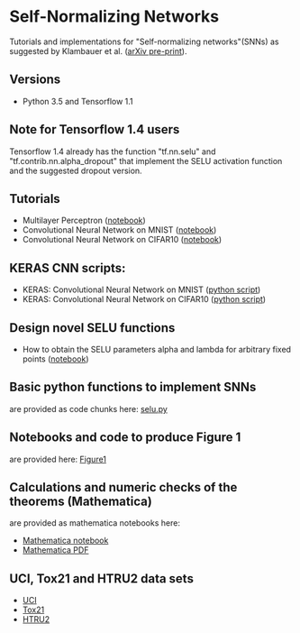 # Self-Normalizing Networks
Tutorials and implementations for "Self-normalizing networks"(SNNs) as suggested by Klambauer et al. ([arXiv pre-print](https://arxiv.org/pdf/1706.02515.pdf)). 

## Versions
- Python 3.5 and Tensorflow 1.1

## Note for Tensorflow 1.4 users
Tensorflow 1.4 already has the function "tf.nn.selu" and "tf.contrib.nn.alpha_dropout" that implement the SELU activation function and the suggested dropout version. 

## Tutorials
- Multilayer Perceptron ([notebook](https://github.com/bioinf-jku/SNNs/blob/master/SelfNormalizingNetworks_MLP_MNIST.ipynb))
- Convolutional Neural Network on MNIST ([notebook](https://github.com/bioinf-jku/SNNs/blob/master/SelfNormalizingNetworks_CNN_MNIST.ipynb))
- Convolutional Neural Network on CIFAR10 ([notebook](https://github.com/bioinf-jku/SNNs/blob/master/SelfNormalizingNetworks_CNN_CIFAR10.ipynb))

## KERAS CNN scripts:
- KERAS: Convolutional Neural Network on MNIST ([python script](https://github.com/bioinf-jku/SNNs/blob/master/KERAS-CNN/MNIST-Conv-SELU.py))
- KERAS: Convolutional Neural Network on CIFAR10 ([python script](https://github.com/bioinf-jku/SNNs/blob/master/KERAS-CNN/CIFAR10-Conv-SELU.py))


## Design novel SELU functions
- How to obtain the SELU parameters alpha and lambda for arbitrary fixed points ([notebook](https://github.com/bioinf-jku/SNNs/blob/master/getSELUparameters.ipynb))

## Basic python functions to implement SNNs
are provided as code chunks here: [selu.py](https://github.com/bioinf-jku/SNNs/blob/master/selu.py)

## Notebooks and code to produce Figure 1
are provided here: [Figure1](https://github.com/bioinf-jku/SNNs/blob/master/figure1/)

## Calculations and numeric checks of the theorems (Mathematica)
are provided as mathematica notebooks here:

- [Mathematica notebook](https://github.com/bioinf-jku/SNNs/blob/master/Calculations/SELU_calculations.nb)
- [Mathematica PDF](https://github.com/bioinf-jku/SNNs/blob/master/Calculations/SELU_calculations.pdf)

## UCI, Tox21 and HTRU2 data sets

- [UCI](http://persoal.citius.usc.es/manuel.fernandez.delgado/papers/jmlr/data.tar.gz)
- [Tox21](http://bioinf.jku.at/research/DeepTox/tox21.zip)
- [HTRU2](https://archive.ics.uci.edu/ml/machine-learning-databases/00372/HTRU2.zip)
